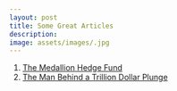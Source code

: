 ```yaml
---
layout: post
title: Some Great Articles
description: 
image: assets/images/.jpg
---
```

1. <a href="https://medium.com/swlh/the-man-who-solved-the-market-f5c35b2f04c5">The Medallion Hedge Fund</a>
2. <a href="https://www.bloomberg.com/news/features/2020-05-13/new-book-shares-more-details-on-trader-blamed-for-flash-crash?utm_campaign=likeshopme&utm_medium=instagram&utm_source=url_link&utm_content=www.instagram.com%252Fp%252FCAS348PnKNz%252F&fbclid=IwAR3wLSjLyr-gX9P0CD1Arl5aJWnRNJwxWOlIr2bBwjwmO4FfB5FKna11b74">The Man Behind a Trillion Dollar Plunge </a>

